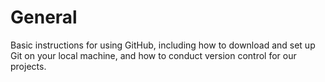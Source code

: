 # General
Basic instructions for using GitHub, including how to download and set up Git on your local machine, and how to conduct version control for our projects. 
